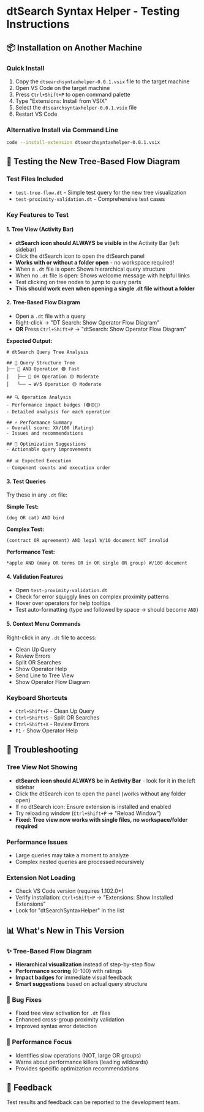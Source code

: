 # dtSearch Syntax Helper - Testing Instructions

## 📦 Installation on Another Machine

### Quick Install
1. Copy the `dtsearchsyntaxhelper-0.0.1.vsix` file to the target machine
2. Open VS Code on the target machine
3. Press `Ctrl+Shift+P` to open command palette
4. Type "Extensions: Install from VSIX"
5. Select the `dtsearchsyntaxhelper-0.0.1.vsix` file
6. Restart VS Code

### Alternative Install via Command Line
```bash
code --install-extension dtsearchsyntaxhelper-0.0.1.vsix
```

## 🧪 Testing the New Tree-Based Flow Diagram

### Test Files Included
- `test-tree-flow.dt` - Simple test query for the new tree visualization
- `test-proximity-validation.dt` - Comprehensive test cases

### Key Features to Test

#### 1. Tree View (Activity Bar)
- **dtSearch icon should ALWAYS be visible** in the Activity Bar (left sidebar)
- Click the dtSearch icon to open the dtSearch panel
- **Works with or without a folder open** - no workspace required!
- When a `.dt` file is open: Shows hierarchical query structure
- When no `.dt` file is open: Shows welcome message with helpful links
- Test clicking on tree nodes to jump to query parts
- **This should work even when opening a single .dt file without a folder**

#### 2. Tree-Based Flow Diagram
- Open a `.dt` file with a query
- Right-click → "DT Search: Show Operator Flow Diagram"
- **OR** Press `Ctrl+Shift+P` → "dtSearch: Show Operator Flow Diagram"

**Expected Output:**
```
# dtSearch Query Tree Analysis

## 🌳 Query Structure Tree
├── 🔗 AND Operation 🟢 Fast
│   ├── 🔀 OR Operation 🟡 Moderate
│   └── ↔️ W/5 Operation 🟡 Moderate

## 🔍 Operation Analysis
- Performance impact badges (🟢🟡🔴)
- Detailed analysis for each operation

## ⚡ Performance Summary
- Overall score: XX/100 (Rating)
- Issues and recommendations

## 🚀 Optimization Suggestions
- Actionable query improvements

## 📊 Expected Execution
- Component counts and execution order
```

#### 3. Test Queries
Try these in any `.dt` file:

**Simple Test:**
```
(dog OR cat) AND bird
```

**Complex Test:**
```
(contract OR agreement) AND legal W/10 document NOT invalid
```

**Performance Test:**
```
*apple AND (many OR terms OR in OR single OR group) W/100 document
```

#### 4. Validation Features
- Open `test-proximity-validation.dt`
- Check for error squiggly lines on complex proximity patterns
- Hover over operators for help tooltips
- Test auto-formatting (type `and` followed by space → should become `AND`)

#### 5. Context Menu Commands
Right-click in any `.dt` file to access:
- Clean Up Query
- Review Errors  
- Split OR Searches
- Show Operator Help
- Send Line to Tree View
- Show Operator Flow Diagram

### Keyboard Shortcuts
- `Ctrl+Shift+F` - Clean Up Query
- `Ctrl+Shift+S` - Split OR Searches  
- `Ctrl+Shift+X` - Review Errors
- `F1` - Show Operator Help

## 🔧 Troubleshooting

### Tree View Not Showing
- **dtSearch icon should ALWAYS be in Activity Bar** - look for it in the left sidebar
- Click the dtSearch icon to open the panel (works without any folder open)
- If no dtSearch icon: Ensure extension is installed and enabled
- Try reloading window (`Ctrl+Shift+P` → "Reload Window")
- **Fixed: Tree view now works with single files, no workspace/folder required**

### Performance Issues
- Large queries may take a moment to analyze
- Complex nested queries are processed recursively

### Extension Not Loading
- Check VS Code version (requires 1.102.0+)
- Verify installation: `Ctrl+Shift+P` → "Extensions: Show Installed Extensions"
- Look for "dtSearchSyntaxHelper" in the list

## 📊 What's New in This Version

### ✨ Tree-Based Flow Diagram
- **Hierarchical visualization** instead of step-by-step flow
- **Performance scoring** (0-100) with ratings
- **Impact badges** for immediate visual feedback
- **Smart suggestions** based on actual query structure

### 🐛 Bug Fixes
- Fixed tree view activation for `.dt` files
- Enhanced cross-group proximity validation
- Improved syntax error detection

### 🚀 Performance Focus
- Identifies slow operations (NOT, large OR groups)
- Warns about performance killers (leading wildcards)
- Provides specific optimization recommendations

## 📝 Feedback
Test results and feedback can be reported to the development team.
